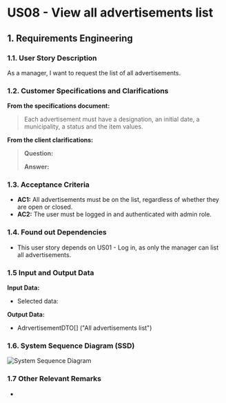 # US08 - View all advertisements list

## 1. Requirements Engineering

### 1.1. User Story Description

As a manager, I want to request the list of all advertisements.

### 1.2. Customer Specifications and Clarifications 

**From the specifications document:**

> Each advertisement must have a designation, an initial date, a municipality, a status and the item values. 


**From the client clarifications:**

> **Question:**
>
> **Answer:**

### 1.3. Acceptance Criteria

* **AC1:** All advertisements must be on the list, regardless of whether they are open or closed.
* **AC2:** The user must be logged in and authenticated with admin role.


### 1.4. Found out Dependencies

* This user story depends on US01 - Log in, as only the manager can list all advertisements.

### 1.5 Input and Output Data

**Input Data:**
	
* Selected data:

**Output Data:**

* AdrvertisementDTO[] ("All advertisements list")

### 1.6. System Sequence Diagram (SSD)

![System Sequence Diagram](US07-SSD.svg)


### 1.7 Other Relevant Remarks

* 